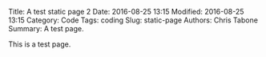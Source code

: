 Title: A test static page 2
Date: 2016-08-25 13:15
Modified: 2016-08-25 13:15
Category: Code
Tags: coding
Slug: static-page
Authors: Chris Tabone
Summary: A test page.

This is a test page.
